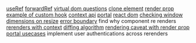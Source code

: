 [useRef](https://react.dev/reference/react/useRef)
[forwardRef](https://react.dev/reference/react/useRef#examples-dom)
[virtual dom questions](https://github.com/sudheerj/reactjs-interview-questions?tab=readme-ov-file#what-is-virtual-dom)
[clone element](https://react.dev/reference/react/cloneElement)
[render prop](https://react.dev/reference/react/cloneElement#passing-data-with-a-render-prop)
[example of custom hook](https://react.dev/reference/react/cloneElement#extracting-logic-into-a-custom-hook)
[context api](https://react.dev/learn/passing-data-deeply-with-context)
[portal](https://react.dev/reference/react-dom/createPortal)
[react dom](https://github.com/sudheerj/reactjs-interview-questions?tab=readme-ov-file#what-is-the-use-of-react-dom-package)
[checking window dimensions on resize](https://github.com/sudheerj/reactjs-interview-questions?tab=readme-ov-file#how-to-re-render-the-view-when-the-browser-is-resized)
[error boundary](https://github.com/sudheerj/reactjs-interview-questions?tab=readme-ov-file#how-to-re-render-the-view-when-the-browser-is-resized)
find why component re renders
[rerenders with context](https://github.com/sudheerj/reactjs-interview-questions?tab=readme-ov-file#how-do-you-solve-performance-corner-cases-while-using-context)
[diffing algorithm](https://github.com/sudheerj/reactjs-interview-questions?tab=readme-ov-file#what-is-diffing-algorithm)
[rendering caveat with render prop](https://github.com/sudheerj/reactjs-interview-questions?tab=readme-ov-file#what-are-the-problems-of-using-render-props-with-pure-components)
[portal usecases](https://github.com/sudheerj/reactjs-interview-questions?tab=readme-ov-file#what-is-the-typical-use-case-of-portals)
implement user authentications across rerenders
